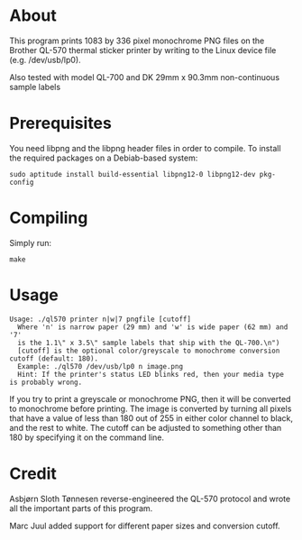 # About #

This program prints 1083 by 336 pixel monochrome PNG files on the Brother QL-570 thermal sticker printer by writing to the Linux device file (e.g. /dev/usb/lp0).

Also tested with model QL-700 and DK 29mm x 90.3mm non-continuous sample labels

# Prerequisites #

You need libpng and the libpng header files in order to compile. To install the required packages on a Debiab-based system:

```
sudo aptitude install build-essential libpng12-0 libpng12-dev pkg-config
```

# Compiling #

Simply run:

```
make
```

# Usage #

```
Usage: ./ql570 printer n|w|7 pngfile [cutoff]
  Where 'n' is narrow paper (29 mm) and 'w' is wide paper (62 mm) and '7'
  is the 1.1\" x 3.5\" sample labels that ship with the QL-700.\n")
  [cutoff] is the optional color/greyscale to monochrome conversion cutoff (default: 180).
  Example: ./ql570 /dev/usb/lp0 n image.png
  Hint: If the printer's status LED blinks red, then your media type is probably wrong.
```

If you try to print a greyscale or monochrome PNG, then it will be converted to monochrome before printing. The image is converted by turning all pixels that have a value of less than 180 out of 255 in either color channel to black, and the rest to white. The cutoff can be adjusted to something other than 180 by specifying it on the command line.

# Credit #

Asbjørn Sloth Tønnesen reverse-engineered the QL-570 protocol and wrote all the important parts of this program.

Marc Juul added support for different paper sizes and conversion cutoff.
